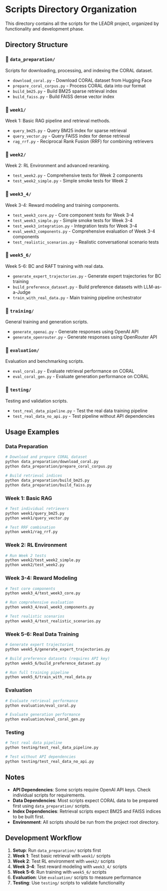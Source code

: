 # Scripts Directory Organization

This directory contains all the scripts for the LEADR project, organized by functionality and development phase.

## Directory Structure

### 📁 `data_preparation/`
Scripts for downloading, processing, and indexing the CORAL dataset.

- `download_coral.py` - Download CORAL dataset from Hugging Face
- `prepare_coral_corpus.py` - Process CORAL data into our format
- `build_bm25.py` - Build BM25 sparse retrieval index
- `build_faiss.py` - Build FAISS dense vector index

### 📁 `week1/`
Week 1: Basic RAG pipeline and retrieval methods.

- `query_bm25.py` - Query BM25 index for sparse retrieval
- `query_vector.py` - Query FAISS index for dense retrieval  
- `rag_rrf.py` - Reciprocal Rank Fusion (RRF) for combining retrievers

### 📁 `week2/`
Week 2: RL Environment and advanced reranking.

- `test_week2.py` - Comprehensive tests for Week 2 components
- `test_week2_simple.py` - Simple smoke tests for Week 2

### 📁 `week3_4/`
Week 3-4: Reward modeling and training components.

- `test_week3_core.py` - Core component tests for Week 3-4
- `test_week3_simple.py` - Simple smoke tests for Week 3-4
- `test_week3_integration.py` - Integration tests for Week 3-4
- `eval_week3_components.py` - Comprehensive evaluation of Week 3-4 components
- `test_realistic_scenarios.py` - Realistic conversational scenario tests

### 📁 `week5_6/`
Week 5-6: BC and RAFT training with real data.

- `generate_expert_trajectories.py` - Generate expert trajectories for BC training
- `build_preference_dataset.py` - Build preference datasets with LLM-as-a-Judge
- `train_with_real_data.py` - Main training pipeline orchestrator

### 📁 `training/`
General training and generation scripts.

- `generate_openai.py` - Generate responses using OpenAI API
- `generate_openrouter.py` - Generate responses using OpenRouter API

### 📁 `evaluation/`
Evaluation and benchmarking scripts.

- `eval_coral.py` - Evaluate retrieval performance on CORAL
- `eval_coral_gen.py` - Evaluate generation performance on CORAL

### 📁 `testing/`
Testing and validation scripts.

- `test_real_data_pipeline.py` - Test the real data training pipeline
- `test_real_data_no_api.py` - Test pipeline without API dependencies

## Usage Examples

### Data Preparation
```bash
# Download and prepare CORAL dataset
python data_preparation/download_coral.py
python data_preparation/prepare_coral_corpus.py

# Build retrieval indices
python data_preparation/build_bm25.py
python data_preparation/build_faiss.py
```

### Week 1: Basic RAG
```bash
# Test individual retrievers
python week1/query_bm25.py
python week1/query_vector.py

# Test RRF combination
python week1/rag_rrf.py
```

### Week 2: RL Environment
```bash
# Run Week 2 tests
python week2/test_week2_simple.py
python week2/test_week2.py
```

### Week 3-4: Reward Modeling
```bash
# Test core components
python week3_4/test_week3_core.py

# Run comprehensive evaluation
python week3_4/eval_week3_components.py

# Test realistic scenarios
python week3_4/test_realistic_scenarios.py
```

### Week 5-6: Real Data Training
```bash
# Generate expert trajectories
python week5_6/generate_expert_trajectories.py

# Build preference datasets (requires API key)
python week5_6/build_preference_dataset.py

# Run full training pipeline
python week5_6/train_with_real_data.py
```

### Evaluation
```bash
# Evaluate retrieval performance
python evaluation/eval_coral.py

# Evaluate generation performance
python evaluation/eval_coral_gen.py
```

### Testing
```bash
# Test real data pipeline
python testing/test_real_data_pipeline.py

# Test without API dependencies
python testing/test_real_data_no_api.py
```

## Notes

- **API Dependencies**: Some scripts require OpenAI API keys. Check individual scripts for requirements.
- **Data Dependencies**: Most scripts expect CORAL data to be prepared first using `data_preparation/` scripts.
- **Index Dependencies**: Retrieval scripts expect BM25 and FAISS indices to be built first.
- **Environment**: All scripts should be run from the project root directory.

## Development Workflow

1. **Setup**: Run `data_preparation/` scripts first
2. **Week 1**: Test basic retrieval with `week1/` scripts
3. **Week 2**: Test RL environment with `week2/` scripts  
4. **Week 3-4**: Test reward modeling with `week3_4/` scripts
5. **Week 5-6**: Run training with `week5_6/` scripts
6. **Evaluation**: Use `evaluation/` scripts to measure performance
7. **Testing**: Use `testing/` scripts to validate functionality
